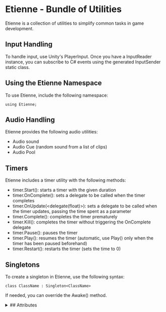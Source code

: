 # Etienne - Bundle of Utilities

Etienne is a collection of utilities to simplify common tasks in game development.

## Input Handling

To handle input, use Unity's PlayerInput. Once you have a InputReader instance, you can subscribe to C# events using the generated InputSender static class.

## Using the Etienne Namespace

To use Etienne, include the following namespace:

```using Etienne;```

## Audio Handling
 
Etienne provides the following audio utilities:

- Audio sound
- Audio Cue (random sound from a list of clips)
- Audio Pool

## Timers

Etienne includes a timer utility with the following methods:

- timer.Start(<float>): starts a timer with the given duration
- timer.OnComplete(<delegate>): sets a delegate to be called when the timer completes
- timer.OnUpdate(<delegate(float)>): sets a delegate to be called when the timer updates, passing the time spent as a parameter
- timer.Complete(): completes the timer prematurely
- timer.Kill(): completes the timer without triggering the OnComplete delegate
- timer.Pause(): pauses the timer
- timer.Play(): resumes the timer (automatic, use Play() only when the timer has been paused beforehand)
- timer.Restart(): restarts the timer (sets the time to 0)
  
## Singletons

To create a singleton in Etienne, use the following syntax:

```class ClassName : Singleton<ClassName>```

If needed, you can override the Awake() method.

<details>
<summary>## Attributes</summary>
## Attributes
### Requirement
Use the **[Requirement(typeof(Type))]** attribute to enforce a requirement for a specific **Component**. This attribute can be used on classes that inherit from MonoBehaviourWithRequirement.
If the requirement is not met, a warning message will be displayed in the inspector.
### CurveCursor
Use the **[CurveCursor(nameof(property))]** attribute to display a red cursor for an **AnimationCurve** property, the parameter property is the float controlling the cursor.
### EnumToggleButtons
Use the **[EnumToggleButtons]** attribute to display an enum as a set of toggle buttons. By default, this attribute will show the label, use **[EnumToggleButtons(true)]** to hide it.
### HideIf
Use the **[HideIf(nameof(property), value)]** attribute to hide a field if the specified property equals the specified value. This attribute can be used with enum and bool properties.
### ShowIf
Use the **[ShowIf(nameof(property), value)]** attribute to show a field if the specified property equals the specified value. This attribute can be used with enum and bool properties.
### PreviewSprite
Use the **[PreviewSprite]** attribute to display a sprite preview for a Sprite property.
### MinMaxRange
Use the **[MinMaxRange(min, max)]** attribute to limit a Range property to a specified minimum and maximum value.
### RangeLabelled
Use the **[RangeLabelled(min, max, labelMin, labelMax)]** attribute to display a labelled range slider for a float property.
### ReadOnly
Use the **[ReadOnly]** attribute to make a property read-only in the inspector.
</details>
  
  
  
  
  
  
  
  
  
  
  
  
  
  
  
  
  
  
  
  
  
  
  
  
  
  
  
  
  
  
  
  
  
  
  
